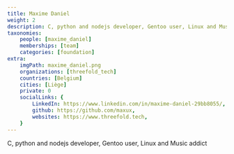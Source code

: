 ```yaml
---
title: Maxime Daniel
weight: 2
description: C, python and nodejs developer, Gentoo user, Linux and Music addict
taxonomies:
    people: [maxime_daniel]
    memberships: [team]
    categories: [foundation]
extra:
    imgPath: maxime_daniel.png
    organizations: [threefold_tech]
    countries: [Belgium]
    cities: [Liège]
    private: 0
    socialLinks: {
        LinkedIn: https://www.linkedin.com/in/maxime-daniel-29bb8055/,
        github: https://github.com/maxux,
        websites: https://www.threefold.tech,
    }
---
```


C, python and nodejs developer, Gentoo user, Linux and Music addict
